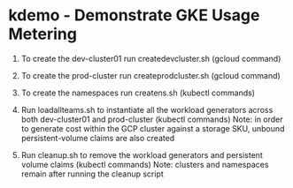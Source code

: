 # kdemo - Demonstrate GKE Usage Metering

1. To create the dev-cluster01 run createdevcluster.sh (gcloud command)
2. To create the prod-cluster run createprodcluster.sh (gcloud command)
3. To create the namespaces run createns.sh (kubectl commands)
4. Run loadallteams.sh to instantiate all the workload generators across both dev-cluster01 and prod-cluster (kubectl commands)
   Note: in order to generate cost within the GCP cluster against a storage SKU, unbound persistent-volume claims are also created
   
5. Run cleanup.sh to remove the workload generators and persistent volume claims (kubectl commands)
   Note: clusters and namespaces remain after running the cleanup script

